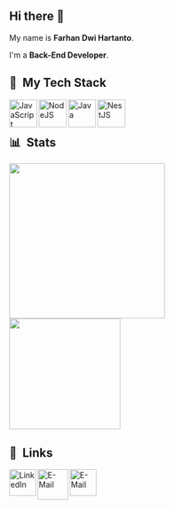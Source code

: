 ## Hi there 👋 

My name is **Farhan Dwi Hartanto**.<br>

I'm a **Back-End Developer**.<br>

## 🧰 &nbsp;My Tech Stack
  <a href="#"><img align="left" alt="JavaScript" title="JavaScript" width="50px" src="https://upload.wikimedia.org/wikipedia/commons/9/99/Unofficial_JavaScript_logo_2.svg" /></a>
  <a href="https://nodejs.org/"><img align="left" alt="NodeJS" title="NodeJS" width="50px" src="https://seeklogo.com/images/N/nodejs-logo-FBE122E377-seeklogo.com.png" /></a>
  <a href="https://www.java.com//"><img align="left" alt="Java" title="NodeJS" width="50px" src="https://github.com/Abizar14/saykost-java/assets/115654535/573311cd-d507-4b48-9f2c-1aa4e1436a2c" /></a>
  <a href="https://nestjs.com/"><img align="left" alt="NestJS" title="NestJS (NodeJS HTTP Framework)" width="50px" src="https://nestjs.com/img/logo-small.svg" /></a>
  <br>
  <br>

## 📊 &nbsp;Stats
<p align="left">
<a href="https://github.com/farhandh">
  <img height="280em" src="https://github-readme-stats.vercel.app/api/top-langs/?username=farhandh&layout=pie&theme=algolia"/>  <br>
  <img height="200em" src="https://github-readme-stats-eight-theta.vercel.app/api?username=farhandh&show_icons=true&theme=algolia&include_all_commits=true&count_private=true"/>
</a>
</p>

## 🔗 &nbsp;Links
<a href="https://www.linkedin.com/in/farhan-dwi-hartanto-8074ba292"><img align="left" alt="LinkedIn" title="LinkedIn" width="48px" src="https://cdn2.iconfinder.com/data/icons/social-media-2285/512/1_Linkedin_unofficial_colored_svg-48.png" /></a>
<a href="mailto:farhandwihartanto@gmail.com"><img align="left" alt="E-Mail" title="E-Mail" width="55px" src="https://img.icons8.com/color/57/00000/gmail.png" /></a>
<a href="https://www.instagram.com/farhandwihartanto"><img align="left" alt="E-Mail" title="E-Mail" width="48px" src="https://cdn2.iconfinder.com/data/icons/social-media-applications/64/social_media_applications_3-instagram-48.png" /></a>
